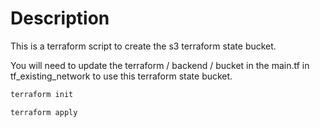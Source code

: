 # Description

This is a terraform script to create the s3 terraform state bucket.

You will need to update the terraform / backend / bucket in the main.tf in tf_existing_network to use this terraform state bucket.

```bash
terraform init
```

```bash
terraform apply
```
